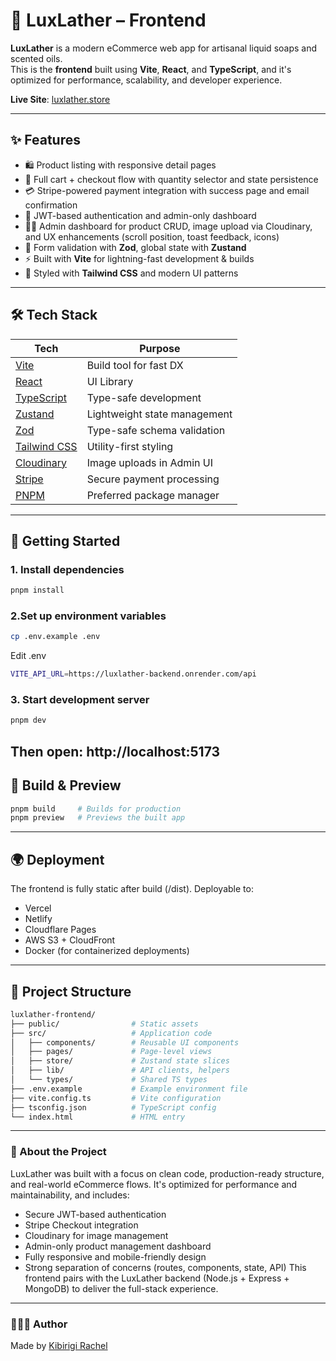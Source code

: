 # 🧼 LuxLather – Frontend

**LuxLather** is a modern eCommerce web app for artisanal liquid soaps and scented oils.  
This is the **frontend** built using **Vite**, **React**, and **TypeScript**, and it's optimized for performance, scalability, and developer experience.

**Live Site**: [luxlather.store](https://luxlather.store)

---

## ✨ Features

- 🛍️ Product listing with responsive detail pages  
- 🛒 Full cart + checkout flow with quantity selector and state persistence  
- 💳 Stripe-powered payment integration with success page and email confirmation  
- 🔐 JWT-based authentication and admin-only dashboard  
- 🧑‍💼 Admin dashboard for product CRUD, image upload via Cloudinary, and UX enhancements (scroll position, toast feedback, icons)  
- 🧪 Form validation with **Zod**, global state with **Zustand**  
- ⚡ Built with **Vite** for lightning-fast development & builds  
- 🎨 Styled with **Tailwind CSS** and modern UI patterns  

---

## 🛠 Tech Stack

| Tech                | Purpose                              |
|---------------------|---------------------------------------|
| [Vite](https://vitejs.dev/)              | Build tool for fast DX         |
| [React](https://react.dev/)             | UI Library                     |
| [TypeScript](https://typescriptlang.org/) | Type-safe development          |
| [Zustand](https://zustand-demo.pmnd.rs/) | Lightweight state management   |
| [Zod](https://zod.dev/)                 | Type-safe schema validation    |
| [Tailwind CSS](https://tailwindcss.com/) | Utility-first styling          |
| [Cloudinary](https://cloudinary.com/)   | Image uploads in Admin UI      |
| [Stripe](https://stripe.com/)           | Secure payment processing      |
| [PNPM](https://pnpm.io/)                | Preferred package manager      |

---

## 🚀 Getting Started

### 1. Install dependencies
```bash
pnpm install
```

### 2.Set up environment variables
```bash
cp .env.example .env
```
Edit .env 
```bash
VITE_API_URL=https://luxlather-backend.onrender.com/api
```
### 3. Start development server
```bash
pnpm dev
```
Then open: http://localhost:5173
---
## 🧱 Build & Preview
```bash
pnpm build     # Builds for production
pnpm preview   # Previews the built app
```
---
## 🌍 Deployment
The frontend is fully static after build (/dist). Deployable to:
- Vercel
- Netlify
- Cloudflare Pages
- AWS S3 + CloudFront
- Docker (for containerized deployments)

---
## 📁 Project Structure
```bash
luxlather-frontend/
├── public/                # Static assets
├── src/                   # Application code
│   ├── components/        # Reusable UI components
│   ├── pages/             # Page-level views
│   ├── store/             # Zustand state slices
│   ├── lib/               # API clients, helpers
│   └── types/             # Shared TS types
├── .env.example           # Example environment file
├── vite.config.ts         # Vite configuration
├── tsconfig.json          # TypeScript config
└── index.html             # HTML entry
```
---
### 🧼 About the Project

LuxLather was built with a focus on clean code, production-ready structure, and real-world eCommerce flows. It's optimized for performance and maintainability, and includes:
* Secure JWT-based authentication
* Stripe Checkout integration
* Cloudinary for image management
* Admin-only product management dashboard
* Fully responsive and mobile-friendly design
* Strong separation of concerns (routes, components, state, API)
This frontend pairs with the LuxLather backend (Node.js + Express + MongoDB) to deliver the full-stack experience.

---
### 👩🏾‍💻 Author
Made by [Kibirigi Rachel](https://www.kibirigirachel.dev/)
